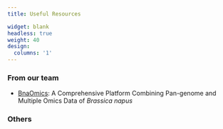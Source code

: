 ```yaml
---
title: Useful Resources

widget: blank
headless: true
weight: 40
design:
  columns: '1'
---
```


### From our team
- [BnaOmics](): A Comprehensive Platform Combining Pan-genome and Multiple Omics Data of *Brassica napus*

### Others
